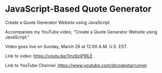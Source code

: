 # JavaScript-Based Quote Generator
Create a Quote Generator Website using JavaScript

Accompanies my YouTube video, "Create a Quote Generator Website using JavaScript."

Video goes live on Sunday, March 26 at 12:00 A.M. U.S. EST.

Link to video:
https://youtu.be/1mz8zjP9lLE

Link to YouTube Channel:
https://www.youtube.com/@codestarrunner
